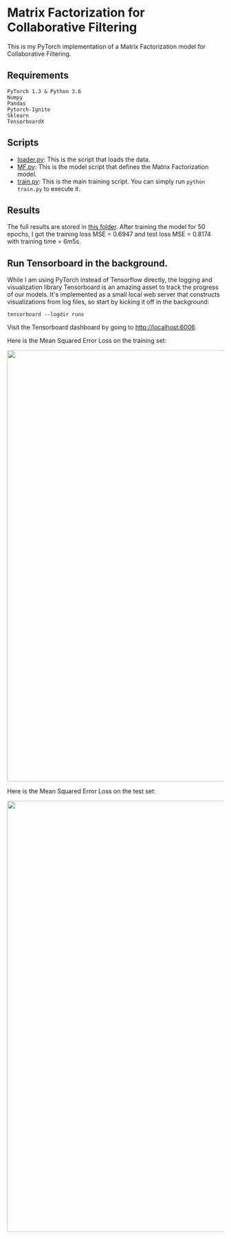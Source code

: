 # Matrix Factorization for Collaborative Filtering

This is my PyTorch implementation of a Matrix Factorization model for Collaborative Filtering.

## Requirements
```
PyTorch 1.3 & Python 3.6
Numpy
Pandas
Pytorch-Ignite
Sklearn
TensorboardX
```

## Scripts
* [loader.py](https://github.com/khanhnamle1994/transfer-rec/blob/master/Matrix-Factorization-Experiments/Vanilla-MF/loader.py): This is the script that loads the data.
* [MF.py](https://github.com/khanhnamle1994/transfer-rec/blob/master/Matrix-Factorization-Experiments/Vanilla-MF/MF.py): This is the model script that defines the Matrix Factorization model.
* [train.py](https://github.com/khanhnamle1994/transfer-rec/blob/master/Matrix-Factorization-Experiments/Vanilla-MF/train.py): This is the main training script. You can simply run `python train.py` to execute it.

## Results
The full results are stored in [this folder](https://github.com/khanhnamle1994/transfer-rec/tree/master/Matrix-Factorization-Experiments/Vanilla-MF/results). After training the model for 50 epochs, I got the training loss MSE = 0.6947 and test loss MSE = 0.8174 with training time = 6m5s.

## Run Tensorboard in the background.
While I am using PyTorch instead of Tensorflow directly, the logging and visualization library Tensorboard is an amazing asset to track the progress of our models. It's implemented as a small local web server that constructs visualizations from log files, so start by kicking it off in the background:

```
tensorboard --logdir runs
```

Visit the Tensorboard dashboard by going to [http://localhost:6006](http://localhost:6006)

Here is the Mean Squared Error Loss on the training set:

<img src="https://github.com/khanhnamle1994/transfer-rec/blob/master/Matrix-Factorization-Experiments/Vanilla-MF/loss_mse.svg" width="1000" />


Here is the Mean Squared Error Loss on the test set:

<img src="https://github.com/khanhnamle1994/transfer-rec/blob/master/Matrix-Factorization-Experiments/Vanilla-MF/validation_avg_loss.svg" width="1000" />
